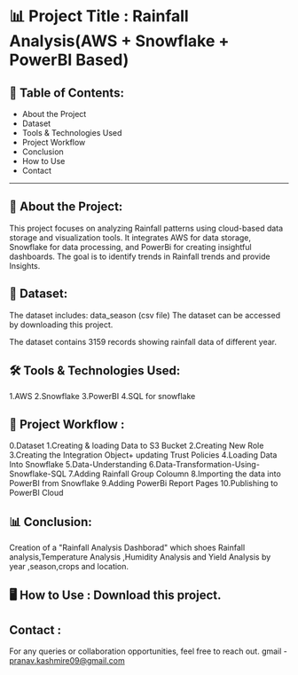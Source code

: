 # 📊 Project Title : Rainfall Analysis(AWS + Snowflake + PowerBI Based)

## 📝 Table of Contents:
- About the Project
- Dataset
- Tools & Technologies Used
- Project Workflow
- Conclusion
- How to Use
- Contact
---

## 📌 About the Project:
This project focuses on analyzing Rainfall patterns using cloud-based data storage and visualization tools. It integrates AWS for data storage, Snowflake for data processing, and PowerBi for creating insightful dashboards. The goal is to identify trends in Rainfall trends and provide Insights.

## 📂 Dataset:
The dataset includes: data_season (csv file)
The dataset can be accessed by downloading this project.

The dataset contains 3159 records showing rainfall data of different year.


## 🛠 Tools & Technologies Used:
1.AWS
2.Snowflake
3.PowerBI
4.SQL for snowflake


## 🔄 Project Workflow  :
0.Dataset
1.Creating & loading Data to S3 Bucket
2.Creating New Role
3.Creating the Integration Object+ updating Trust Policies
4.Loading Data Into Snowflake
5.Data-Understanding
6.Data-Transformation-Using-Snowflake-SQL
7.Adding Rainfall Group Coloumn
8.Importing the data into PowerBI from Snowflake
9.Adding PowerBi Report Pages
10.Publishing to PowerBI Cloud

## 📊 Conclusion:
  Creation of a "Rainfall Analysis Dashborad" which shoes Rainfall analysis,Temperature Analysis ,Humidity Analysis and Yield Analysis by year ,season,crops and location.


## 🖥️ How to Use : Download this project.

## Contact :
For any queries or collaboration opportunities, feel free to reach out.
gmail - pranav.kashmire09@gmail.com
